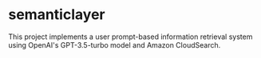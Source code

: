 # semanticlayer
This project implements a user prompt-based information retrieval system using OpenAI's GPT-3.5-turbo model and Amazon CloudSearch. 
